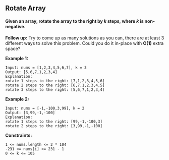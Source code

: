 ## Rotate Array
#### Given an array, rotate the array to the right by ***k*** steps, where ***k*** is non-negative.

**Follow up:**
Try to come up as many solutions as you can, there are at least 3 different ways to solve this problem.
Could you do it in-place with **O(1)** extra space?
 
**Example 1:**
```
Input: nums = [1,2,3,4,5,6,7], k = 3
Output: [5,6,7,1,2,3,4]
Explanation:
rotate 1 steps to the right: [7,1,2,3,4,5,6]
rotate 2 steps to the right: [6,7,1,2,3,4,5]
rotate 3 steps to the right: [5,6,7,1,2,3,4]
```
**Example 2:**
```
Input: nums = [-1,-100,3,99], k = 2
Output: [3,99,-1,-100]
Explanation: 
rotate 1 steps to the right: [99,-1,-100,3]
rotate 2 steps to the right: [3,99,-1,-100]
```

**Constraints:**
```
1 <= nums.length <= 2 * 104
-231 <= nums[i] <= 231 - 1
0 <= k <= 105
```
